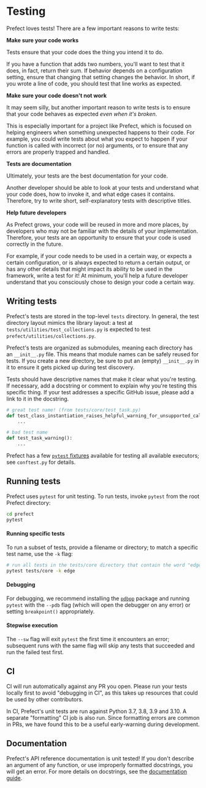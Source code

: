 # Testing

Prefect loves tests! There are a few important reasons to write tests:

**Make sure your code works**

Tests ensure that your code does the thing you intend it to do.

If you have a function that adds two numbers, you'll want to test that it does, in fact, return their sum. If behavior depends on a configuration setting, ensure that changing that setting changes the behavior. In short, if you wrote a line of code, you should test that line works as expected.

**Make sure your code doesn't not work**

It may seem silly, but another important reason to write tests is to ensure that your code behaves as expected _even when it's broken_.

This is especially important for a project like Prefect, which is focused on helping engineers when something unexpected happens to their code. For example, you could write tests about what you expect to happen if your function is called with incorrect (or no) arguments, or to ensure that any errors are properly trapped and handled.

**Tests are documentation**

Ultimately, your tests are the best documentation for your code.

Another developer should be able to look at your tests and understand what your code does, how to invoke it, and what edge cases it contains. Therefore, try to write short, self-explanatory tests with descriptive titles.

**Help future developers**

As Prefect grows, your code will be reused in more and more places, by developers who may not be familiar with the details of your implementation. Therefore, your tests are an opportunity to ensure that your code is used correctly in the future.

For example, if your code needs to be used in a certain way, or expects a certain configuration, or is always expected to return a certain output, or has any other details that might impact its ability to be used in the framework, write a test for it! At minimum, you'll help a future developer understand that you consciously chose to design your code a certain way.

## Writing tests

Prefect's tests are stored in the top-level `tests` directory. In general, the test directory layout mimics the library layout: a test at `tests/utilities/test_collections.py` is expected to test `prefect/utilities/collections.py`.

Prefect's tests are organized as submodules, meaning each directory has an `__init__.py` file. This means that module names can be safely reused for tests. If you create a new directory, be sure to put an (empty) `__init__.py` in it to ensure it gets picked up during test discovery.

Tests should have descriptive names that make it clear what you're testing. If necessary, add a docstring or comment to explain why you're testing this specific thing. If your test addresses a specific GitHub issue, please add a link to it in the docstring.

```python
# great test name! (from tests/core/test_task.py)
def test_class_instantiation_raises_helpful_warning_for_unsupported_callables():
    ...

# bad test name
def test_task_warning():
    ...
```

Prefect has a few [`pytest` fixtures](https://docs.pytest.org/en/stable/fixture.html) available for testing all available executors; see `conftest.py` for details.

## Running tests

Prefect uses `pytest` for unit testing. To run tests, invoke `pytest` from the root Prefect directory:

```bash
cd prefect
pytest
```

#### Running specific tests

To run a subset of tests, provide a filename or directory; to match a specific test name, use the `-k` flag:

```bash
# run all tests in the tests/core directory that contain the word "edge" in their title
pytest tests/core -k edge
```

#### Debugging

For debugging, we recommend installing the [`pdbpp`](https://github.com/pdbpp/pdbpp) package and running `pytest` with the `--pdb` flag (which will open the debugger on any error) or setting `breakpoint()` appropriately.

#### Stepwise execution

The `--sw` flag will exit `pytest` the first time it encounters an error; subsequent runs with the same flag will skip any tests that succeeded and run the failed test first.

## CI

CI will run automatically against any PR you open. Please run your tests locally first to avoid "debugging in CI", as this takes up resources that could be used by other contributors.

In CI, Prefect's unit tests are run against Python 3.7, 3.8, 3.9 and 3.10. A separate "formatting" CI job is also run. Since formatting errors are common in PRs, we have found this to be a useful early-warning during development.

## Documentation

Prefect's API reference documentation is unit tested! If you don't describe an argument of any function, or use improperly formatted docstrings, you will get an error. For more details on docstrings, see the [documentation guide](/core/development/documentation/).
